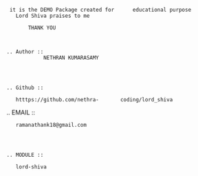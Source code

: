      it is the DEMO Package created for      educational purpose 
       Lord Shiva praises to me

           THANK YOU



    .. Author ::
                NETHRAN KUMARASAMY




    .. Github ::
                                                 
       htttps://github.com/nethra-       coding/lord_shiva





   .. EMAIL ::

       ramanathank18@gmail.com




    .. MODULE :: 

       lord-shiva


